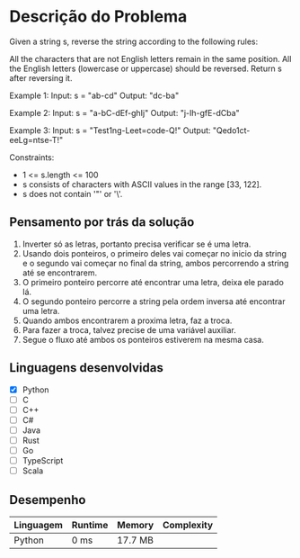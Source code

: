 # Descrição do Problema

Given a string s, reverse the string according to the following rules:

All the characters that are not English letters remain in the same position.
All the English letters (lowercase or uppercase) should be reversed.
Return s after reversing it.

Example 1:
Input: s = "ab-cd"
Output: "dc-ba"

Example 2:
Input: s = "a-bC-dEf-ghIj"
Output: "j-Ih-gfE-dCba"

Example 3:
Input: s = "Test1ng-Leet=code-Q!"
Output: "Qedo1ct-eeLg=ntse-T!"

Constraints:
- 1 <= s.length <= 100
- s consists of characters with ASCII values in the range [33, 122].
- s does not contain '\"' or '\\'.

## Pensamento por trás da solução
1. Inverter só as letras, portanto precisa verificar se é uma letra.
2. Usando dois ponteiros, o primeiro deles vai começar no inicio da string e o segundo vai começar no final da string, ambos percorrendo a string até se encontrarem.
3. O primeiro ponteiro percorre até encontrar uma letra, deixa ele parado lá.
4. O segundo ponteiro percorre a string pela ordem inversa até encontrar uma letra.
5. Quando ambos encontrarem a proxima letra, faz a troca.
6. Para fazer a troca, talvez precise de uma variável auxiliar. 
7. Segue o fluxo até ambos os ponteiros estiverem na mesma casa.


## Linguagens desenvolvidas

- [x] Python 
- [ ] C
- [ ] C++
- [ ] C#
- [ ] Java
- [ ] Rust
- [ ] Go
- [ ] TypeScript
- [ ] Scala

## Desempenho
| Linguagem | Runtime | Memory | Complexity
| --- | --- | --- | ---
| Python | 0 ms | 17.7 MB | 

